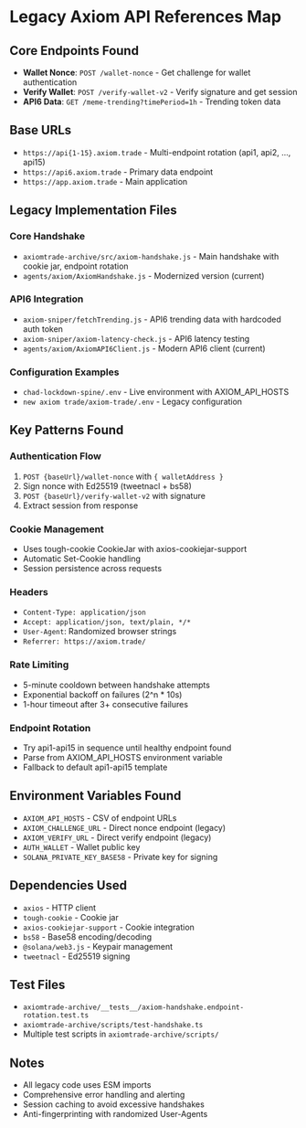 # Legacy Axiom API References Map

## Core Endpoints Found
- **Wallet Nonce**: `POST /wallet-nonce` - Get challenge for wallet authentication
- **Verify Wallet**: `POST /verify-wallet-v2` - Verify signature and get session
- **API6 Data**: `GET /meme-trending?timePeriod=1h` - Trending token data

## Base URLs
- `https://api{1-15}.axiom.trade` - Multi-endpoint rotation (api1, api2, ..., api15)
- `https://api6.axiom.trade` - Primary data endpoint
- `https://app.axiom.trade` - Main application

## Legacy Implementation Files

### Core Handshake
- `axiomtrade-archive/src/axiom-handshake.js` - Main handshake with cookie jar, endpoint rotation
- `agents/axiom/AxiomHandshake.js` - Modernized version (current)

### API6 Integration  
- `axiom-sniper/fetchTrending.js` - API6 trending data with hardcoded auth token
- `axiom-sniper/axiom-latency-check.js` - API6 latency testing
- `agents/axiom/AxiomAPI6Client.js` - Modern API6 client (current)

### Configuration Examples
- `chad-lockdown-spine/.env` - Live environment with AXIOM_API_HOSTS
- `new axiom trade/axiom-trade/.env` - Legacy configuration

## Key Patterns Found

### Authentication Flow
1. `POST {baseUrl}/wallet-nonce` with `{ walletAddress }`
2. Sign nonce with Ed25519 (tweetnacl + bs58)
3. `POST {baseUrl}/verify-wallet-v2` with signature
4. Extract session from response

### Cookie Management
- Uses tough-cookie CookieJar with axios-cookiejar-support
- Automatic Set-Cookie handling
- Session persistence across requests

### Headers
- `Content-Type: application/json`
- `Accept: application/json, text/plain, */*`
- `User-Agent`: Randomized browser strings
- `Referrer: https://axiom.trade/`

### Rate Limiting
- 5-minute cooldown between handshake attempts
- Exponential backoff on failures (2^n * 10s)
- 1-hour timeout after 3+ consecutive failures

### Endpoint Rotation
- Try api1-api15 in sequence until healthy endpoint found
- Parse from AXIOM_API_HOSTS environment variable
- Fallback to default api1-api15 template

## Environment Variables Found
- `AXIOM_API_HOSTS` - CSV of endpoint URLs
- `AXIOM_CHALLENGE_URL` - Direct nonce endpoint (legacy)
- `AXIOM_VERIFY_URL` - Direct verify endpoint (legacy)
- `AUTH_WALLET` - Wallet public key
- `SOLANA_PRIVATE_KEY_BASE58` - Private key for signing

## Dependencies Used
- `axios` - HTTP client
- `tough-cookie` - Cookie jar
- `axios-cookiejar-support` - Cookie integration
- `bs58` - Base58 encoding/decoding
- `@solana/web3.js` - Keypair management
- `tweetnacl` - Ed25519 signing

## Test Files
- `axiomtrade-archive/__tests__/axiom-handshake.endpoint-rotation.test.ts`
- `axiomtrade-archive/scripts/test-handshake.ts`
- Multiple test scripts in `axiomtrade-archive/scripts/`

## Notes
- All legacy code uses ESM imports
- Comprehensive error handling and alerting
- Session caching to avoid excessive handshakes
- Anti-fingerprinting with randomized User-Agents 